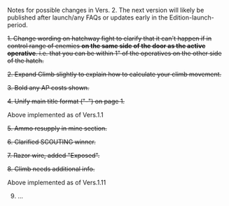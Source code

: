 Notes for possible changes in Vers. 2. The next version will likely be published after launch/any FAQs or updates early in the Edition-launch-period.

~~1. Change wording on hatchway fight to clarify that it can't happen if in control range of enemies **on the same side of the door as the active operative**. i.e. that you can be within 1" of the operatives on the other side of the hatch.~~

~~2. Expand Climb slightly to explain how to calculate your climb movement.~~

~~3. Bold any AP costs shown.~~

~~4. Unify main title format ("-") on page 1.~~

Above implemented as of Vers.1.1

~~5. Ammo resupply in mine section.~~

~~6. Clarified SCOUTING winner.~~

~~7. Razor wire, added "Exposed".~~

~~8. Climb needs additional info.~~

Above implemented as of Vers.1.11

9. ...

